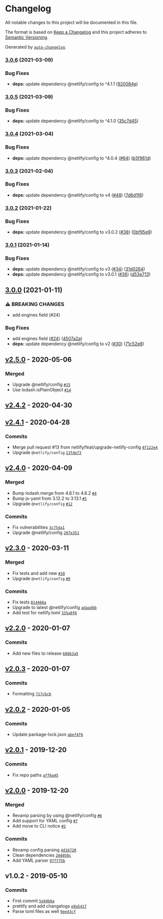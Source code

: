 # Changelog

All notable changes to this project will be documented in this file.

The format is based on [Keep a Changelog](https://keepachangelog.com/en/1.0.0/)
and this project adheres to [Semantic Versioning](https://semver.org/spec/v2.0.0.html).

Generated by [`auto-changelog`](https://github.com/CookPete/auto-changelog).

### [3.0.6](https://www.github.com/netlify/netlify-redirect-parser/compare/v3.0.5...v3.0.6) (2021-03-09)


### Bug Fixes

* **deps:** update dependency @netlify/config to ^4.1.1 ([920084e](https://www.github.com/netlify/netlify-redirect-parser/commit/920084e9e4f25e3f3f485326bfed685bbf84626a))

### [3.0.5](https://www.github.com/netlify/netlify-redirect-parser/compare/v3.0.4...v3.0.5) (2021-03-09)


### Bug Fixes

* **deps:** update dependency @netlify/config to ^4.1.0 ([35c7d45](https://www.github.com/netlify/netlify-redirect-parser/commit/35c7d45b0bef04bcd2077687d002b5e5bfaccdc7))

### [3.0.4](https://www.github.com/netlify/netlify-redirect-parser/compare/v3.0.3...v3.0.4) (2021-03-04)


### Bug Fixes

* **deps:** update dependency @netlify/config to ^4.0.4 ([#64](https://www.github.com/netlify/netlify-redirect-parser/issues/64)) ([b5f961d](https://www.github.com/netlify/netlify-redirect-parser/commit/b5f961dfd8da32e7111bbf2e54c90a48474dd5a0))

### [3.0.3](https://www.github.com/netlify/netlify-redirect-parser/compare/v3.0.2...v3.0.3) (2021-02-04)


### Bug Fixes

* **deps:** update dependency @netlify/config to v4 ([#48](https://www.github.com/netlify/netlify-redirect-parser/issues/48)) ([7d6d1f8](https://www.github.com/netlify/netlify-redirect-parser/commit/7d6d1f81a27c9995c3d88470de5eaaa331dc1e4a))

### [3.0.2](https://www.github.com/netlify/netlify-redirect-parser/compare/v3.0.1...v3.0.2) (2021-01-22)


### Bug Fixes

* **deps:** update dependency @netlify/config to v3.0.2 ([#38](https://www.github.com/netlify/netlify-redirect-parser/issues/38)) ([0bf95e9](https://www.github.com/netlify/netlify-redirect-parser/commit/0bf95e9fe3e5742f74d4e13c7c3a517e56d614fd))

### [3.0.1](https://www.github.com/netlify/netlify-redirect-parser/compare/v3.0.0...v3.0.1) (2021-01-14)


### Bug Fixes

* **deps:** update dependency @netlify/config to v3 ([#34](https://www.github.com/netlify/netlify-redirect-parser/issues/34)) ([31d0284](https://www.github.com/netlify/netlify-redirect-parser/commit/31d0284daa679d6161e8217f395844c837855cb3))
* **deps:** update dependency @netlify/config to v3.0.1 ([#36](https://www.github.com/netlify/netlify-redirect-parser/issues/36)) ([d53e713](https://www.github.com/netlify/netlify-redirect-parser/commit/d53e71313106a8e21989fe543c39c9face046846))

## [3.0.0](https://www.github.com/netlify/netlify-redirect-parser/compare/v2.5.0...v3.0.0) (2021-01-11)


### ⚠ BREAKING CHANGES

* add engines field (#24)

### Bug Fixes

* add engines field ([#24](https://www.github.com/netlify/netlify-redirect-parser/issues/24)) ([4507a2a](https://www.github.com/netlify/netlify-redirect-parser/commit/4507a2af8154ed9f8ece781c8db465aeb56262ab))
* **deps:** update dependency @netlify/config to v2 ([#30](https://www.github.com/netlify/netlify-redirect-parser/issues/30)) ([71c52e8](https://www.github.com/netlify/netlify-redirect-parser/commit/71c52e819097938a65932e85fe6add961d3732e2))

## [v2.5.0](https://github.com/netlify/netlify-redirect-parser/compare/v2.4.2...v2.5.0) - 2020-05-06

### Merged

- Upgrade @netlify/config [`#15`](https://github.com/netlify/netlify-redirect-parser/pull/15)
- Use lodash.isPlainObject [`#14`](https://github.com/netlify/netlify-redirect-parser/pull/14)

## [v2.4.2](https://github.com/netlify/netlify-redirect-parser/compare/v2.4.1...v2.4.2) - 2020-04-30

## [v2.4.1](https://github.com/netlify/netlify-redirect-parser/compare/v2.4.0...v2.4.1) - 2020-04-28

### Commits

- Merge pull request #13 from netlify/feat/upgrade-netlify-config [`8f122e4`](https://github.com/netlify/netlify-redirect-parser/commit/8f122e436ee36cb647b1dd140f7e750a35e5b51b)
- Upgrade `@netlify/config` [`13fde73`](https://github.com/netlify/netlify-redirect-parser/commit/13fde73883f9aea81313dd0ce100dad8eb4e59f4)

## [v2.4.0](https://github.com/netlify/netlify-redirect-parser/compare/v2.3.0...v2.4.0) - 2020-04-09

### Merged

- Bump lodash.merge from 4.6.1 to 4.6.2 [`#4`](https://github.com/netlify/netlify-redirect-parser/pull/4)
- Bump js-yaml from 3.12.2 to 3.13.1 [`#5`](https://github.com/netlify/netlify-redirect-parser/pull/5)
- Upgrade `@netlify/config` [`#12`](https://github.com/netlify/netlify-redirect-parser/pull/12)

### Commits

- Fix vulnerabilities [`3c754a1`](https://github.com/netlify/netlify-redirect-parser/commit/3c754a14ffabcc53d66b8a93cc4714fb4814d814)
- Upgrade @netlify/config [`207e351`](https://github.com/netlify/netlify-redirect-parser/commit/207e351072712ea808512c6b1fa74779f4264780)

## [v2.3.0](https://github.com/netlify/netlify-redirect-parser/compare/v2.2.0...v2.3.0) - 2020-03-11

### Merged

- Fix tests and add new [`#10`](https://github.com/netlify/netlify-redirect-parser/pull/10)
- Upgrade `@netlify/config` [`#9`](https://github.com/netlify/netlify-redirect-parser/pull/9)

### Commits

- Fix tests [`814468a`](https://github.com/netlify/netlify-redirect-parser/commit/814468af8ed7127e49b27ee8d055259438b96a07)
- Upgrade to latest @netlify/config [`adaadbb`](https://github.com/netlify/netlify-redirect-parser/commit/adaadbba4d8a21642e2d064fc7f1408612193bb2)
- Add test for netlify.toml [`335a0f6`](https://github.com/netlify/netlify-redirect-parser/commit/335a0f631b3cbee5e9fb1cedf89c5334028f362d)

## [v2.2.0](https://github.com/netlify/netlify-redirect-parser/compare/v2.0.3...v2.2.0) - 2020-01-07

### Commits

- Add new files to release [`68663a5`](https://github.com/netlify/netlify-redirect-parser/commit/68663a53f3645392258df097cdbe044be48f174e)

## [v2.0.3](https://github.com/netlify/netlify-redirect-parser/compare/v2.0.2...v2.0.3) - 2020-01-07

### Commits

- Formatting [`717cbcb`](https://github.com/netlify/netlify-redirect-parser/commit/717cbcb76434bbf1394241650ae07c779d23109b)

## [v2.0.2](https://github.com/netlify/netlify-redirect-parser/compare/v2.0.1...v2.0.2) - 2020-01-05

### Commits

- Update package-lock.json [`abef4f6`](https://github.com/netlify/netlify-redirect-parser/commit/abef4f6c0ac29573753137a5821aa471ccfa9065)

## [v2.0.1](https://github.com/netlify/netlify-redirect-parser/compare/v2.0.0...v2.0.1) - 2019-12-20

### Commits

- Fix repo paths [`aff6a45`](https://github.com/netlify/netlify-redirect-parser/commit/aff6a45d3fd02eb5c8e4b5bb70e9f26b183888f5)

## [v2.0.0](https://github.com/netlify/netlify-redirect-parser/compare/v1.0.2...v2.0.0) - 2019-12-20

### Merged

- Revamp parsing by using @netlify/config [`#8`](https://github.com/netlify/netlify-redirect-parser/pull/8)
- Add support for YAML config [`#7`](https://github.com/netlify/netlify-redirect-parser/pull/7)
- Add move to CLI notice [`#2`](https://github.com/netlify/netlify-redirect-parser/pull/2)

### Commits

- Revamp config parsing [`4d16720`](https://github.com/netlify/netlify-redirect-parser/commit/4d16720249d556e22c1357eb6c1f57379f4d7da0)
- Clean dependencies [`244050c`](https://github.com/netlify/netlify-redirect-parser/commit/244050c8d3b026189f7d8fb7adb066145d90dc30)
- Add YAML parser [`97ff75b`](https://github.com/netlify/netlify-redirect-parser/commit/97ff75b614398d465b637b1c8658a37df5514262)

## v1.0.2 - 2019-05-10

### Commits

- First commit [`5e94b8a`](https://github.com/netlify/netlify-redirect-parser/commit/5e94b8abf7b811f1b7f0b71bcbba3a7b76674bdd)
- prettify and add changelogs [`e9a5417`](https://github.com/netlify/netlify-redirect-parser/commit/e9a5417d70886d684816bf4cc51bbe607f45c7c1)
- Parse toml files as well [`9ee43cf`](https://github.com/netlify/netlify-redirect-parser/commit/9ee43cf2d88feff28af56dde38a73ab23324fff6)
